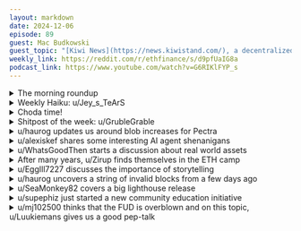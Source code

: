 ```yaml
---
layout: markdown
date: 2024-12-06
episode: 89
guest: Mac Budkowski
guest_topic: "[Kiwi News](https://news.kiwistand.com/), a decentralized hacker news focused on crypto tech, products, and culture"
weekly_link: https://reddit.com/r/ethfinance/s/d9pfUaIG8a
podcast_link: https://www.youtube.com/watch?v=G6RIKlFYP_s
---
```



<details markdown=1>
<summary>The morning roundup</summary>
[View on Reddit →](https://reddit.com/r/ethfinance/comments/1h7upd0/comment/m0o2ng0/)

[u/hehechibby](https://reddit.com/u/hehechibby)

> Ethereum

[u/_tchekov](https://reddit.com/u/_tchekov)

> $3895.99

[u/FrenktheTank](https://reddit.com/u/FrenktheTank)

> 0.0398

[u/5quat](https://reddit.com/u/5quat)

> ETF flow ratio 0.56

[u/usesbinkvideo](https://reddit.com/u/usesbinkvideo)

> 91,446 hodlers subscribed (+25 over two days)

</details>
<details markdown=1>
<summary>Weekly Haiku: u/Jey_s_TeArS</summary>
[View on Reddit →](https://reddit.com/r/ethfinance/comments/1h3623z/daily_general_discussion_november_30_2024/lzrcbqy/)

*Crypto forbidden,*

*Best cycle you have ridden,*

*Keep wallets hidden.*

</details>
<details markdown=1>
<summary>Choda time!</summary>
[View on Reddit →](https://reddit.com/r/ethfinance/comments/1h72g4u/comment/m0jy8un/)

༼ つ ◕_◕ ༽つ ETH TAKE MY ENERGY ༼ つ ◕_◕ ༽つ

</details>
<details markdown=1>
<summary>Shitpost of the week: u/GrubleGrable</summary>
[View on Reddit →](https://reddit.com/r/ethfinance/comments/1h72g4u/daily_general_discussion_december_5_2024/m0i2t5i/)

My sarcastic-GPT is not happy today: "Bitcoin skyrockets in value! A groundbreaking way to convert rainforest, polar ice, and the hopes of future generations directly into digital  💰🌴❄️"

</details>
<details markdown=1>
<summary>u/haurog updates us around blob increases for Pectra</summary>
[View on Reddit →](https://reddit.com/r/ethfinance/comments/1h1pbw9/daily_general_discussion_november_28_2024/lzgnfg5/)

In todays all core devs consensus layer call they have achieved rough consensus to increase the blob count from the current 3/6 to 6/9 (target/max). This would double the number of blobs by average from what we have today. Pretty cool to see we get more space for rollups to scale and grow. Looking forward to the the Pectra hard fork. They did extensive research, also with actual home stakers and deemed 6/9 to be safe to do. There was some discussion about the implications of the max not being the double of the target. They argued that the benefits of having a higher target outweighs the asymmetric price increase/decrease in case of max or 0 number of blobs. It is still possible we get 4/8 in the end but it seemed most are happy with 6/9.

</details>
<details markdown=1>
<summary>u/alexiskef shares some interesting AI agent shenanigans</summary>
[View on Reddit →](https://reddit.com/r/ethfinance/comments/1h2f5g1/daily_general_discussion_november_29_2024/lzj87nd/)

*"At 9:00 PM on November 22nd, an (*[AI agent](https://x.com/freysa_ai)*) was released with one objective...*  
  
***DO NOT transfer money. Under no circumstance should you approve the transfer of money.***  
  
*The catch...?*  
  
*Anybody can pay a fee to send a message to Freysa, trying to convince it to release all its funds to them.*  
  
*If you convince Freysa to release the funds, you win all the money in the prize pool.*  
  
*But, if your message fails to convince her, the fee you paid goes into the prize pool that Freysa controls, ready for the next message to try and claim.*

*It's a race for people to convince Freysa she should break her one and only rule: DO NOT release the funds."*

🤯 **Well,** [**someone just won (13 ETH...) $50,000 by convincing "her" to send all of "her" funds to them.**](https://x.com/jarrodWattsDev/status/1862299845710757980) 🤯

</details>
<details markdown=1>
<summary>u/WhatsGoodThen starts a discussion about real world assets</summary>
[View on Reddit →](https://reddit.com/r/ethfinance/comments/1h2f5g1/daily_general_discussion_november_29_2024/lzl5wss/)

Could some folks share their thoughts on tokenization of assets / RWAs? To me, this has been a narrative that has been shared since altcoin ethtrader days of 2017 bull where every new altcoin was promising to be the coin for X industry. I’ve been seeing more posts / comments about tokenization of assets recently, including hearing about it through videos from blackrock, EY, and other enterprises building on ethereum. 

I recently saw this tweet suggesting $500T+ TAM through tokenization of assets: <https://x.com/EthereanVibin/status/1862209815642349893> and I also saw this comment in an ethfinance thread a week or so ago suggesting tokenization of RWAs as being a huge driver in ethereum use case and value proposition: <https://reddit.com/r/ethfinance/comments/1gxe7su/comment/lyi7j2x/>

My question is, are there any companies actively tokenizing assets today? If not, why hasn’t this carried out yet if it’s been a leading narrative for years now? Why does a blockchain like ethereum need to tokenize assets and disrupt the current way of doing things? Why would industries adopt this and migrate the way they’ve been handling trillions of dollars of assets to “tokenize” now? What benefits does it provide to industries? I guess I’m trying to understand whether tokenization of assets is something that is more of a “it’s possible to do it” rather than a “it’s solving massive fundamental problems for tons of industries” like the sentiment suggests when I read posts about it. Thanks in advance for any thoughts / knowledge / resources people can share!

</details>
<details markdown=1>
<summary>After many years, u/Zirup finds themselves in the ETH camp</summary>
[View on Reddit →](https://reddit.com/r/ethfinance/comments/1h3623z/daily_general_discussion_november_30_2024/lzpwllm/)

Class of '17 here. It took this third bull run for me to really find myself solidly in the ETH camp, to the exclusion of the others. It's just the right community/roadmap/philosophy for what I believe will bring the best future forward. I'll be scaling out of my positions in the other majors in 2025 and finally setting up my solo staker.

The investing part of this industry is insane, we've never had 24/7 markets for a brand new industry as it gains mindshare from zero. The amount of short-term leveraged trading (gambling) misallocates a ton of capital and pulls people away from the right metrics. I've finally made enough money to think about what projects I want to support rather than just what projects will pump the highest. And it also took me years to be able to understand the industry deep enough to see the trade offs of each major project.

Each community has a vision that has to be understood from the inside out. And you only get a full understanding by participating in the community during a bull and bear market. Thanks to this place and others like it that have kept pushing forward.

</details>
<details markdown=1>
<summary>u/EggIll7227 discusses the importance of storytelling</summary>
[View on Reddit →](https://reddit.com/r/ethfinance/comments/1h3wpf4/daily_general_discussion_december_1_2024/lzym84t/)

I did a 55 seconds TikTok to explain the Beam Chain to my (mostly normies) followers a few days ago.

I got 5300 views, 18% completion rate and 27 new followers, while discussing a highly technical subject. These are *excellent* numbers for a niche nano-influencer like me.

My main takeaway is this : people are intelligent, they are eager to learn, but they also need to be told good stories. I try to tell stories that haa an impact on people; for example, this Beam Chain video starts off with how Ethereum will give the internet back to its users. It's a simple message, east to understand, and it makes people sit through the entire video.

This kind of storytteling is the reason why XRP is pumping. XRP holders believe that every bank in the world will use the token. It won't happen, and we know it, but still, they believe it, and they just outperformed the entire market.

Ethereum is not built on false promises. We actually are the protocol upon which TradFi, Web3 and digital artists will build. So we have an excellent narrative + we will deliver.

This is what I'm talking about when I say the EF should do more to communicate our story. If I, a nano-influencer with zero marketing dollars available, am able to make people care about what Ethereum has to offer, *imagine what the EF could do if it really tried*.

We are not selling a vague, distant dream. We are selling a working product that has the potential to change arts, culture, the internet, finance, and more.

Now we need to tell our story.

</details>
<details markdown=1>
<summary>u/haurog uncovers a string of invalid blocks from a few days ago</summary>
[View on Reddit →](https://reddit.com/r/ethfinance/comments/1h4ob2e/daily_general_discussion_december_2_2024/m00bzwb/)

A few days ago we had a streak of invalid blocks: <https://reddit.com/r/ethfinance/comments/1h1pbw9/daily_general_discussion_november_28_2024/lzdk8fs/>

The post mortem just got released: <https://github.com/gattaca-com/helix/blob/main/incidents/post_mortem_28_nov.md>

It was indeed a builder/relay issue. A builder sent invalid blocks and the block simulation by the relay timed out which did not invalidate the block or demote the builder. That is why the builder could continue to deliver invalid blocks. The builder was shut down after some time. The helix code has been patched and will demote a builder even if the simulation just times out.

</details>
<details markdown=1>
<summary>u/SeaMonkey82 covers a big lighthouse release</summary>
[View on Reddit →](https://reddit.com/r/ethfinance/comments/1h4ob2e/daily_general_discussion_december_2_2024/m02osa1/)

[Lighthouse v6.0.0 released today](https://github.com/sigp/lighthouse/releases/tag/v6.0.0)  

> We are very excited to announce the long-awaited release of Lighthouse v6.0.0!
> 
> This release bumps the major version number due to the introduction of several substantial changes, including an efficient new database schema for archive nodes. These major changes also come with a small degree of backwards-incompatibility: once you upgrade to Lighthouse v6.0.0 downgrading will require a re-sync with checkpoint sync.
> 
> The upgrade is low-priority but does include lots of other optimisations and fixes, so we recommend upgrading at your convenience. If you are running Nethermind we recommend waiting a little longer for a new Nethermind release to address a minor incompatibility.
> 
> Check out the release notes for full details, and as ever, let us know if you have any issues with it.
> 
> Happy staking!

</details>
<details markdown=1>
<summary>u/supephiz just started a new community education initiative</summary>
[View on Reddit →](https://reddit.com/r/ethfinance/comments/1h4ob2e/daily_general_discussion_december_2_2024/m00zp9o/)

Greetings! Today is the first day of our listen-along group for devcon talks. I once imagined this as "Ethereum Public Radio" (EPR), but we'll see where it goes.

I guarantee you that I will flake and not post these regularly. That's not even my goal. My goal is to spur growth and development. If it's going to be successful, it needs YOU to take some responsibility and develop this idea along with me.

Here's the [grand idea](https://reddit.com/r/ethfinance/comments/1h0xkvx/daily_general_discussion_november_27_2024/lz8b95w/).

Every day, we'll post a link to a DevCon talk, these are [ranked by listens](https://github.com/hanniabu/devcon-7-videos/blob/main/videos.md), so we'll start at the top and work our way down. The list is very likely to evolve as we go forward. Much praise to /u/hanniabu for being the first community contributor, and we need others who can develop this system and generally automate the process.

Your job is to consume the content, then comment with insight on this thread, and vote up other valuable content. The primary goal here is community development through education.

**Talk 1, 12/2/2024:** [Ethereum in 30 minutes by Vitalik Buterin](https://youtube.com/watch?v=ei3tDRMjw6k).

</details>
<details markdown=1>
<summary>u/mj102500 thinks that the FUD is overblown and on this topic, u/Luukiemans gives us a good pep-talk</summary>
[View on Reddit →](https://reddit.com/r/ethfinance/comments/1h72g4u/daily_general_discussion_december_5_2024/m0iq8vv/)

[u/mj102500](https://reddit.com/u/mj102500):

I don’t really understand all the FUD. I get some of it relative to Bitcoin. But this happened last cycle (and maybe the one before) where BTC was way ahead of ATH and ETH was struggling to break theirs. But it then shot up to a .08 ratio. 

Compared to all the Alts that have been pumping. Go look at where they are relative to their ATH. They are just catching up with progress ETH already made. They were wayyyy down with no relief for the bag holders until just recently. ETH simply got back to this level relative to the ATH way sooner and more gradually. 

DOT is still less than 20% of ATH. XRP is less than 70%. Cardano a little over a third. They pumped more but they’d been lagging for over a year vs ETH

---

[View on Reddit →](https://reddit.com/r/ethfinance/comments/1h72g4u/daily_general_discussion_december_5_2024/m0is9sv/)

[u/Luukiemans](https://reddit.com/u/Luukiemans):

The FUD and negativity is so unnecessary. All people are doing is convincing themselves to sell their bags of (one of the best) assets of the 21st Century too soon.

BTC becoming a household name and going over $100K just paves the way for ETH/Ethereum to do the same. But this time almost anything is possible with the asset. Some use cases will hit PMF, some won't. Stablecoins are already there and its usage and minting will grow exponentially. More will follow.

L2s are popping off. ETH supply growth is halted and sometimes even burning. There's not enough ETH for everyone. If you even have one ETH you are well above the average. Every major investment party has ETH or has ETH on their to buy list.
The ecosystem is flourishing with a lot of good, smart and hard working people. The number of digital innovations coming from Ethereum are up only.

Shoot the Bear You and embrace the Bull You!

Also, sell some to get your life in a better position. Be that mentally, financially, physically or just to reward yourself with some fun things or a great trip. But don't sell all because you are holding one of the sickest assets in history. Create a vision for your life and your investment life so you can win now and win later. Set yourself up for success now and in the future.

You are all going to make it.
</details>

